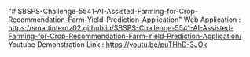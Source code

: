 "# SBSPS-Challenge-5541-AI-Assisted-Farming-for-Crop-Recommendation-Farm-Yield-Prediction-Application" 
Web Application : https://smartinternz02.github.io/SBSPS-Challenge-5541-AI-Assisted-Farming-for-Crop-Recommendation-Farm-Yield-Prediction-Application/
Youtube Demonstration Link : https://youtu.be/puTHhD-3JOk

